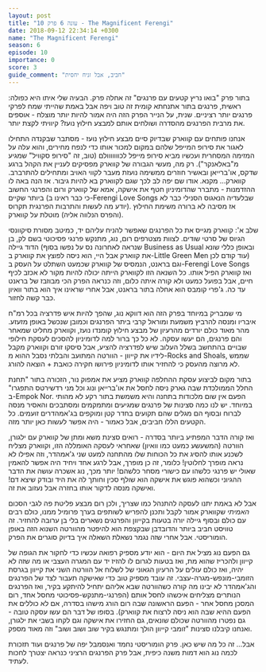 ```yaml
---
layout: post
title: "עונה 6 פרק 10 - The Magnificent Ferengi"
date: 2018-09-12 22:34:14 +0300
name: "The Magnificent Ferengi"
season: 6
episode: 10
importance: 0
score: 3
guide_comment: "חביב, אבל זניח יחסית"
---
```

בתור פרק "בואו נריץ קטעים עם פרנגים" זה אחלה פרק. הבעיה שלי איתו היא כפולה: ראשית, פרנגים בתור אתנחתא קומית זה טוב ויפה אבל באמת שהייתי שמח לפרקי פרנגים יותר רציניים. שנית, על הנייר הפרק הזה היה אמור להיות יותר מוצלח - אוספים את מרבית הפרנגים מהסדרה ושולחים אותם למבצע חילוץ נועז? קיוויתי לקצת יותר.

אנחנו פותחים עם קווארק שבדיוק סיים מבצע חילוץ נועז - מסתבר שבקנדה התחילו לאגור את סירופ המייפל שלהם במקום למכור אותו כדי לנפח מחירים, והוא עלה על המזימה המסחרית ועכשיו מביא סירופ מייפל לכווווווולם (טוב, זה "סירופ סקוויל" שמגיע מ"באלאנקר"). רק מה, מעשי הגבורה של קווארק מפסיקים לעניין את הקהל ברגע שדקס, או'ברייאן ובאשיר חוזרים ממשימה נועזת מעבר לקווי האויב ומתחילים להתרברב. קווארק... מקנא. אודו שם יפה לב לכך שגם לקווארק בא להיות גיבור. אז הנה באה לו ההזדמנות - מתברר שהדומיניון חטף את אישקה, אמא של קווארק ורום והפרנגי החשוב ביותר שקיים (כי כבר ראינו ב-Ferengi Love Songs שבלעדיה הנאגוס הסנילי כבר לא יודע מה לעשות והתרבות הפרנגית תקרוס). אז מסיבה לא ברורה משימת החילוץ (והפרס הנלווה אליה) מוטלת על קווארק.

שלב א': קווארק מגייס את כל הפרנגים שאפשר להניח עליהם יד, כמיטב מסורת סיקוונסי הגיוס של סרטי שודים. לצוות מצטרפים רום, נוג, מתנקש פרנגי פסיכוטי בשם לק, בן הדוד גיילה (שנראה לאחרונה נס על נפשו בסוף Business as Usual ובאופן כללי שונא את קווארק אבל היי, הוא ניסה לפוצץ את קווארק ב-Little Green Men עוד קודם לכן) וגם בראנט, הנמסיס של קווארק שכמעט השתלט על העסק ב-Ferengi Love Songs ואז קווארק הפיל אותו. כל השנאה הזו לקווארק הייתה יכולה להיות מקור לא אכזב לכיף חיים, אבל בפועל כמעט ולא קורה איתה כלום, וזה כנראה הפרק הכי מבוזבז של בראנט עד כה. ג'פרי קומבס הוא אחלה בתור בראנט, אבל אחרי שראינו איך הוא בתור וואיון כבר קשה לחזור.

מי שמבריק במיוחד בפרק הזה הוא דווקא נוג, שהפך להיות איש פדרציה בכל רמ"ח איבריו ומנסה להרביץ משמעת ומוראל קרבי ביתר הפרנגים וכמובן שנכשל באופן מזעזע. מהר מאוד כולם יורדים מהרעיון של מבצע חילוץ קומנדו נועז, וקווארק מחליט שמאחר והם פרנגים, הם יעשו עסקה. לא כל כך ברור למה לדומיניון להסכים לעסקת חילופי שבויים בהתחשב בשלל העלוב שיש לפדרציה להציע, אבל סיסקו זורם וקווארק מקבל לידיו את קייוון - הוורטה המתועב והבלתי נסבל ההוא מ-Rocks and Shoals, שממש לא מרוצה מהעסק כי להחזיר אותו לדומיניון פירושו חקירה כואבת + הוצאה להורג.

בתור מקום לביצוע עסקת ההחלפה קווארק מציע את אמפוק נור, הזכורה בתור "תחנת החלל הממולכדת שבה גארק ניסה לחסל את או'ברייאן ונוג וכל מני רדשירטס התפגרו" ב-Empok Nor. הפעם אין שום מלכודות בתחנה והיא משמשת בתור רקע לא מהותי במיוחד. יש לנו כמה סצינות של פרנגים שמגיעים ומתמקמים ומסתבכים והאסיר מנסה לברוח ובסוף הם מגלים שהם תקועים בחדר קטן ומוקפים בג'אמהדרים זועמים. כל הקטעים הללו חביבים, אבל כאמור - היה אפשר לעשות כאן יותר מזה.

ואז קורה הדבר המפתיע ביותר בסדרה - רואים סצינת משא ומתן של קווארק עם ילגורן, הוורטה (המשעשע כמעט כמו וואיון) שאחראי לעסקה האומללה הזו, וקווארק מצליח לשכנע אותו להסיג את כל הכוחות שלו מהתחנה למעט שני ג'אמהדר, וזה אפילו לא נראה מופרך לחלוטין! כלומר, זה כן מופרך, אבל לרגע אחד ויחיד היה אפשר להאמין שאולי יש פרנגי כלשהו עם כישורי מסחר כלשהם! יותר מכך, נוג אשכרה עושה את הדבר ההגיוני וכשהוא פוגש את אישקה הוא שולף סכין וחותך לה את היד ובודק שיצא דם! ואישקה מנסה לדקור אותו בחזרה אבל נעזוב את זה.

אבל לא באמת יתנו לעסקה להתנהל כמו שצריך, ולכן רום מבצע פליטת פה לגבי הסכום *האמיתי* שקווארק אמור לקבל ותכנן להפריש לשותפים בערך פרומיל ממנו, כולם רבים עם כולם ובסוף גיילה יורה בטעות בקייוון והפרנגים נשארים בלי בן ערובה להחזיר. זה טוויסט חביב ביותר והדובדבן שבקצפת הוא להיפטר מהוורטה השנוא הזה באופן הומוריסטי. אבל אחרי שזה נגמר נשאלת השאלה איך בדיוק סוגרים את הפרק.

גם הפעם נוג מציל את היום - הוא יודע מספיק רפואה עכשיו כדי לחקור את הגופה של קייוון ולהכריז שהוא מת, ואז בטעות לגרום לו להזיז יד עם המגרה העצבי או מה שזה לא יהיה, ואז כולם עולים על הרעיון הגאוני של לשלוח אל הוורטה השני את קייוון בגרסת הזומבי-מונפש-מגרה-עצבי. זה עובד מספיק טוב כדי שאישקה תעבור לצד של הפרנגים והג'אמהדר לא יבינו מה קורה כשהוורטה שבא אליהם יתחיל להיתקע בקיר, ואז הפרנגים הנותרים מצליחים איכשהו לחסל אותם (הפרנגי-מתנקש-פסיכוטי מחסל אחד, רום המסכן מחסל אחר - הפעם הראשונה שבה רום הורג מישהו בסדרה, אם לא כוללים את הפעם ההיא שבה הוא ניסה לרצוח את קווארק). בסופו של דבר הם עשו עסקה טובה - גם נפטרו מהוורטה שכולם שונאים, גם החזירו את אישקה וגם לקחו בשבי את ילגורן, ואנחנו קיבלנו סצינות "זומבי קייוון הולך ומתנגש בקיר שוב ושוב ושוב" וזה מאוד מספק.

אבל... זה כל מה שיש כאן. פרק הומוריסטי נחמד ואנסמבל יפה של פרנגים ועוד תזכורת לכמה נוג הוא דמות משנה כיפית, אבל פרק הפרנגים הרציני כנראה יצטרך לחכות לעתיד.
